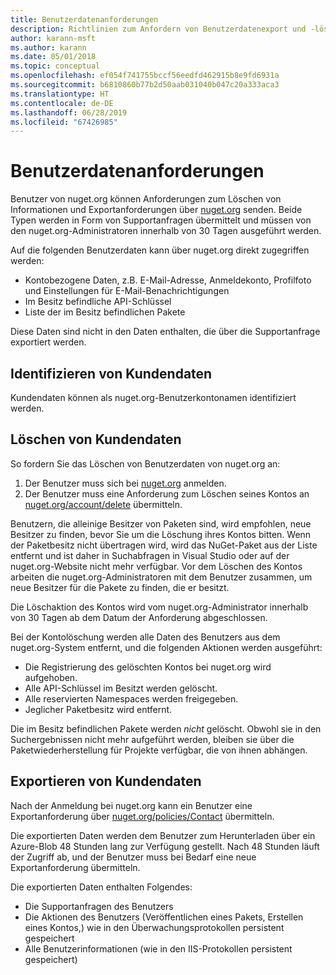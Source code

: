 ```yaml
---
title: Benutzerdatenanforderungen
description: Richtlinien zum Anfordern von Benutzerdatenexport und -löschung
author: karann-msft
ms.author: karann
ms.date: 05/01/2018
ms.topic: conceptual
ms.openlocfilehash: ef054f741755bccf56eedfd462915b8e9fd6931a
ms.sourcegitcommit: b6810860b77b2d50aab031040b047c20a333aca3
ms.translationtype: HT
ms.contentlocale: de-DE
ms.lasthandoff: 06/28/2019
ms.locfileid: "67426985"
---
```

# <a name="user-data-requests"></a>Benutzerdatenanforderungen

Benutzer von nuget.org können Anforderungen zum Löschen von Informationen und Exportanforderungen über [nuget.org](https://www.nuget.org) senden. Beide Typen werden in Form von Supportanfragen übermittelt und müssen von den nuget.org-Administratoren innerhalb von 30 Tagen ausgeführt werden.

Auf die folgenden Benutzerdaten kann über nuget.org direkt zugegriffen werden:

* Kontobezogene Daten, z.B. E-Mail-Adresse, Anmeldekonto, Profilfoto und Einstellungen für E-Mail-Benachrichtigungen
* Im Besitz befindliche API-Schlüssel
* Liste der im Besitz befindlichen Pakete

Diese Daten sind nicht in den Daten enthalten, die über die Supportanfrage exportiert werden.

## <a name="identifying-customer-data"></a>Identifizieren von Kundendaten

Kundendaten können als nuget.org-Benutzerkontonamen identifiziert werden.

## <a name="deleting-customer-data"></a>Löschen von Kundendaten

So fordern Sie das Löschen von Benutzerdaten von nuget.org an:

1. Der Benutzer muss sich bei [nuget.org](https://www.nuget.org) anmelden.
1. Der Benutzer muss eine Anforderung zum Löschen seines Kontos an [nuget.org/account/delete](https://www.nuget.org/account/delete) übermitteln.

Benutzern, die alleinige Besitzer von Paketen sind, wird empfohlen, neue Besitzer zu finden, bevor Sie um die Löschung ihres Kontos bitten. Wenn der Paketbesitz nicht übertragen wird, wird das NuGet-Paket aus der Liste entfernt und ist daher in Suchabfragen in Visual Studio oder auf der nuget.org-Website nicht mehr verfügbar. Vor dem Löschen des Kontos arbeiten die nuget.org-Administratoren mit dem Benutzer zusammen, um neue Besitzer für die Pakete zu finden, die er besitzt.

Die Löschaktion des Kontos wird vom nuget.org-Administrator innerhalb von 30 Tagen ab dem Datum der Anforderung abgeschlossen.

Bei der Kontolöschung werden alle Daten des Benutzers aus dem nuget.org-System entfernt, und die folgenden Aktionen werden ausgeführt:

* Die Registrierung des gelöschten Kontos bei nuget.org wird aufgehoben.
* Alle API-Schlüssel im Besitzt werden gelöscht.
* Alle reservierten Namespaces werden freigegeben.
* Jeglicher Paketbesitz wird entfernt.

Die im Besitz befindlichen Pakete werden *nicht* gelöscht. Obwohl sie in den Suchergebnissen nicht mehr aufgeführt werden, bleiben sie über die Paketwiederherstellung für Projekte verfügbar, die von ihnen abhängen.

## <a name="exporting-customer-data"></a>Exportieren von Kundendaten

Nach der Anmeldung bei nuget.org kann ein Benutzer eine Exportanforderung über [nuget.org/policies/Contact](https://www.nuget.org/policies/Contact) übermitteln.

Die exportierten Daten werden dem Benutzer zum Herunterladen über ein Azure-Blob 48 Stunden lang zur Verfügung gestellt. Nach 48 Stunden läuft der Zugriff ab, und der Benutzer muss bei Bedarf eine neue Exportanforderung übermitteln.

Die exportierten Daten enthalten Folgendes:

* Die Supportanfragen des Benutzers
* Die Aktionen des Benutzers (Veröffentlichen eines Pakets, Erstellen eines Kontos,) wie in den Überwachungsprotokollen persistent gespeichert
* Alle Benutzerinformationen (wie in den IIS-Protokollen persistent gespeichert)
